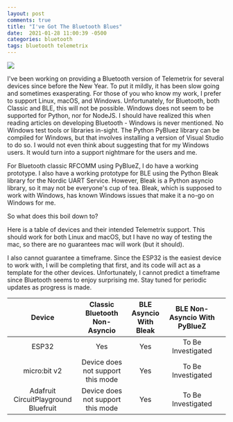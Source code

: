 ```yaml
---
layout: post
comments: true
title: "I've Got The Bluetooth Blues"
date:  2021-01-28 11:00:39 -0500
categories: bluetooth
tags: bluetooth telemetrix
---
```


![]({{site.url}}/images/unnamed.png) 

I've been working on providing a Bluetooth version of Telemetrix for several devices 
since before the New Year. To put it mildly, it has been slow going and sometimes 
exasperating. For those of you who know my work, I prefer to support Linux, macOS, and 
Windows. Unfortunately, for Bluetooth, both Classic and BLE, this will not be possible. 
Windows does not seem to be supported for Python, nor for NodeJS. I should have realized
this when reading articles on developing Bluetooth - Windows is never mentioned.  No 
Windows test tools or libraries in-sight. The Python PyBluez library 
can be compiled for Windows, but that involves installing a version of Visual Studio 
to do so. I would not even think about suggesting that for my Windows users. It would 
turn into a support nightmare for the users and me.

For Bluetooth classic RFCOMM using 
PyBlueZ, I do have a working prototype. I also have a working prototype for BLE 
using the Python Bleak library for the Nordic UART Service. However, Bleak is a 
Python asyncio library, 
so it may not be everyone's
cup of tea. Bleak, which is supposed to work with Windows, 
has known Windows issues that make it a no-go on Windows for me.

So what does this boil down to?

Here is a table of devices and their intended Telemetrix support. This should work for 
both
Linux and macOS, but I have no way of testing the mac, so there are no guarantees 
mac will work (but it should).

I also cannot guarantee a timeframe. Since the ESP32 is the easiest device to work 
with, I will be completing that first, and its code will act as a template for the 
other devices. Unfortunately, I cannot predict a timeframe since Bluetooth seems
to enjoy surprising me. Stay tuned for periodic updates as progress is made.

|                Device                |   Classic Bluetooth Non-Asyncio   | BLE Asyncio With Bleak | BLE Non-Asyncio With PyBlueZ |   |
|:------------------------------------:|:---------------------------------:|:----------------------:|:----------------------------:|:-:|
| ESP32                                | Yes                               | Yes                    | To Be Investigated           |   |
| micro:bit v2                         | Device does not support this mode | Yes                    | To Be Investigated           |   |
| Adafruit CircuitPlayground Bluefruit | Device does not support this mode | Yes                    | To Be Investigated           |   |



